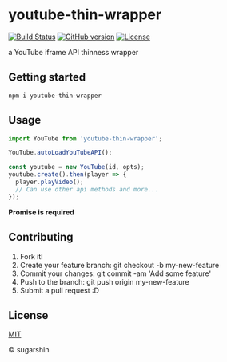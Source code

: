 # youtube-thin-wrapper

[![Build Status][travis-image]][travis-url]
[![GitHub version][github-ver-image]][github-ver-url]
[![License][license-image]][license-url]

a YouTube iframe API thinness wrapper

## Getting started

```
npm i youtube-thin-wrapper
```

## Usage

```js
import YouTube from 'youtube-thin-wrapper';

YouTube.autoLoadYouTubeAPI();

const youtube = new YouTube(id, opts);
youtube.create().then(player => {
  player.playVideo();
  // Can use other api methods and more...
});
```

**Promise is required**

## Contributing

1. Fork it!
2. Create your feature branch: git checkout -b my-new-feature
3. Commit your changes: git commit -am 'Add some feature'
4. Push to the branch: git push origin my-new-feature
5. Submit a pull request :D

## License

[MIT][license-url]

© sugarshin

[npm-image]: http://img.shields.io/npm/v/youtube-thin-wrapper.svg
[npm-url]: https://www.npmjs.org/package/youtube-thin-wrapper
[bower-image]: http://img.shields.io/bower/v/youtube-thin-wrapper.svg
[bower-url]: http://bower.io/search/?q=youtube-thin-wrapper
[travis-image]: http://img.shields.io/travis/sugarshin/youtube-thin-wrapper/master.svg?branch=master
[travis-url]: https://travis-ci.org/sugarshin/youtube-thin-wrapper
[gratipay-image]: http://img.shields.io/gratipay/sugarshin.svg
[gratipay-url]: https://gratipay.com/sugarshin/
[coveralls-image]: https://coveralls.io/repos/sugarshin/youtube-thin-wrapper/badge.svg
[coveralls-url]: https://coveralls.io/r/sugarshin/youtube-thin-wrapper
[github-ver-image]: https://badge.fury.io/gh/sugarshin%2Fyoutube-thin-wrapper.svg
[github-ver-url]: http://badge.fury.io/gh/sugarshin%2Fyoutube-thin-wrapper
[license-image]: http://img.shields.io/:license-mit-blue.svg
[license-url]: http://sugarshin.mit-license.org/
[downloads-image]: http://img.shields.io/npm/dm/youtube-thin-wrapper.svg
[dependencies-image]: http://img.shields.io/david/sugarshin/youtube-thin-wrapper.svg
